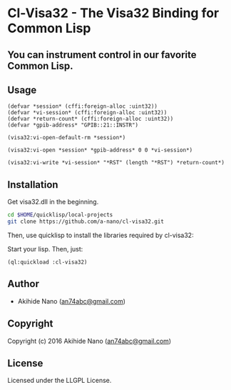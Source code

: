 # Cl-Visa32 - The Visa32 Binding for Common Lisp
##                  You can instrument control in our favorite Common Lisp.

## Usage

```common-lisp
(defvar *session* (cffi:foreign-alloc :uint32))
(defvar *vi-session* (cffi:foreign-alloc :uint32))
(defvar *return-count* (cffi:foreign-alloc :uint32))
(defvar *gpib-address* "GPIB::21::INSTR")

(visa32:vi-open-default-rm *session*)

(visa32:vi-open *session* *gpib-address* 0 0 *vi-session*)

(visa32:vi-write *vi-session* "*RST" (length "*RST") *return-count*)
```

## Installation

Get visa32.dll in the beginning.

```bash
cd $HOME/quicklisp/local-projects
git clone https://github.com/a-nano/cl-visa32.git
```
Then, use quicklisp to install the libraries required by cl-visa32:

Start your lisp. Then, just:

```common-lisp
(ql:quickload :cl-visa32)
```

## Author

* Akihide Nano (an74abc@gmail.com)

## Copyright

Copyright (c) 2016 Akihide Nano (an74abc@gmail.com)

## License

Licensed under the LLGPL License.
